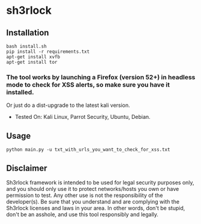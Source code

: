 # sh3rlock

## Installation

```
bash install.sh
pip install -r requirements.txt
apt-get install xvfb
apt-get install tor
```
### The tool works by launching a Firefox (version 52+) in headless mode to check for XSS alerts, so make sure you have it installed.

Or just do a dist-upgrade to the latest kali version. 

* Tested On: Kali Linux, Parrot Security, Ubuntu, Debian.

## Usage

```
python main.py -u txt_with_urls_you_want_to_check_for_xss.txt
```

## Disclaimer

Sh3rlock framework is intended to be used for legal security purposes only, and you should only use it to protect networks/hosts you own or have permission to test. Any other use is not the responsibility of the developer(s). Be sure that you understand and are complying with the Sh3rlock licenses and laws in your area. In other words, don't be stupid, don't be an asshole, and use this tool responsibly and legally.
